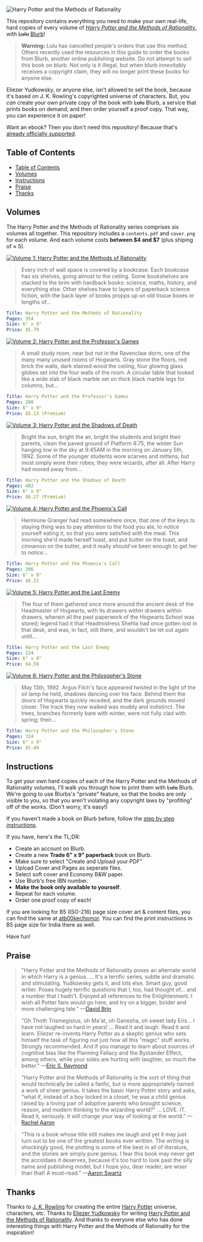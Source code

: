 
![Harry Potter and the Methods of Rationality](Miscellaneous/title.png)

This repository contains everything you need to make your own real-life, hard copies of every volume of _[Harry Potter and the Methods of Rationality](http://hpmor.com/)_, with ~~Lulu~~ [Blurb](http://www.blurb.com/)! 

> **Warning:** Lulu has cancelled people's orders that use this method. Others recently used the resources in this guide to order the books from Blurb, another online publishing website. Do not attempt to sell this book on blurb. Not only is it illegal, but when blurb innevitably receives a copyright claim, they will no longer print these books for anyone else.

Eliezer Yudkowsky, or anyone else, isn't allowed to sell the book, because it's based on J. K. Rowling's copyrighted universe of characters. But, you _can_ create your own private copy of the book with ~~Lulu~~ Blurb, a service that prints books on demand, and then order yourself a proof copy. That way, you can experience it on paper!

Want an ebook? Then you don't need this repository! Because that's [already officially supported](http://hpmor.com/).


## Table of Contents

- [Table of Contents](#table-of-contents)
- [Volumes](#volumes)
- [Instructions](#instructions)
- [Praise](#praise)
- [Thanks](#thanks)


## Volumes

The Harry Potter and the Methods of Rationality series comprises six volumes all together. This repository includes a `contents.pdf` and `cover.png` for each volume. And each volume costs **between $4 and $7** (plus shiping of ≈ 5).

[![Volume 1: Harry Potter and the Methods of Rationality](Miscellaneous/cover-1.png)](1%20-%20Harry%20Potter%20and%20the%20Methods%20of%20Rationality/cover.png)

> Every inch of wall space is covered by a bookcase. Each bookcase has six shelves, going almost to the ceiling. Some bookshelves are stacked to the brim with hardback books: science, maths, history, and everything else. Other shelves have to layers of paperback science fiction, with the back layer of books propps up on old tissue boxes or lengths of...

```yaml
Title: Harry Potter and the Methods of Rationality
Pages: 354
Size: 6" x 9"
Price: $5.79
```

[![Volume 2: Harry Potter and the Professor's Games](Miscellaneous/cover-2.png)](2%20-%20Harry%20Potter%20and%20the%20Professor's%20Games/cover.png)

> A small study room, near but not in the Ravenclaw dorm, one of the many many unused rooms of Hogwarts. Gray stone the floors, red brick the walls, dark stained wood the ceiling, four glowing glass globes set into the four walls of the room. A circular table that looked like a wide slab of black marble set on thick black marble legs for columns, but...

```yaml
Title: Harry Potter and the Professor's Games
Pages: 288 
Size: 6" x 9"
Price: $5.13 (Premium)
```

[![Volume 3: Harry Potter and the Shadows of Death](Miscellaneous/cover-3.png)](3%20-%20Harry%20Potter%20and%20the%20Shadows%20of%20Death/cover.png)

> Bright the sun, bright the air, bright the students and bright their parents, clean the paved ground of Platform 9.75, the winter Sun hanging low in the sky at 9:45AM in the morning on January 5th, 1992. Some of the younger students wore scarves and mittens, but most simply wore their robes; they were wizards, after all. After Harry had moved away from...

```yaml
Title: Harry Potter and the Shadows of Death
Pages: 402 
Size: 6" x 9"
Price: $6.27 (Premium)
```

[![Volume 4: Harry Potter and the Phoenix's Call](Miscellaneous/cover-4.png)](4%20-%20Harry%20Potter%20and%20the%20Phoenix's%20Call/cover.png)

> Hermione Granger had read somewhere once, that one of the keys to staying thing was to pay attention to the food you ate, to notice yourself eating it, so that you were satisfied with the meal. This morning she'd made herself toast, and put butter on the toast, and cinnamon on the butter, and it really should've been enough to get her to _notice_...

```yaml
Title: Harry Potter and the Phoenix's Call
Pages: 396
Size: 6" x 9"
Price: $6.21
```

[![Volume 5: Harry Potter and the Last Enemy](Miscellaneous/cover-5.png)](5%20-%20Harry%20Potter%20and%20the%20Last%20Enemy/cover.png)

> The four of them gathered once more around the ancient desk of the Headmaster of Hogwarts, with its drawers within drawers within drawers, wherein all the past paperwork of the Hogwarts School was stored; legend had it that Headmistress Shehla had once gotten lost in that desk, and was, in fact, still there, and wouldn't be let out again until...

```yaml
Title: Harry Potter and the Last Enemy
Pages: 234
Size: 6" x 9"
Price: $4.59
```

[![Volume 6: Harry Potter and the Philosopher's Stone](Miscellaneous/cover-6.png)](6%20-%20Harry%20Potter%20and%20the%20Philosopher's%20Stone/cover.png)

> May 13th, 1992. Argus Filch's face appeared twisted in the light of the oil lamp he held, shadows dancing over his face. Behind them the doors of Hogwarts quickly receded, and the dark grounds moved closer. The track they now walked was muddy and indistinct. The trees, branches formerly bare with winter, were not fully clad with spring; their...

```yaml
Title: Harry Potter and the Philosopher's Stone
Pages: 324
Size: 6" x 9"
Price: $5.49
```


## Instructions

To get your own hard copies of each of the Harry Potter and the Methods of Rationality volumes, I'll walk you through how to print them with ~~Lulu~~ Blurb. We're going to use Blurbs's "private" feature, so that the books are only visible to you, so that you aren't violating any copyright laws by "profiting" off of the works. (Don't worry, it's easy!)

If you haven't made a book on Blurb before, follow the [step by step instructions](Instructions.md).

If you have, here's the TL;DR:

- Create an account on Blurb.
- Create a new **Trade 6" x 9" paperback** book on Blurb.
- Make sure to select "Create and Upload your PDF"
- Upload Cover and Pages as seperate files.
- Select soft cover and Economy B&W paper.
- Use Blurb's free IBN number.
- **Make the book only available to yourself**.
- Repeat for each volume.
- Order one proof copy of each!

If you are looking for B5 (ISO-216) page size cover art & content files, you can find the same at [atb00ker/hpmor](https://github.com/atb00ker/hpmor). You can find the print instructions in B5 page size for India there as well.

Have fun!


## Praise

> "Harry Potter and the Methods of Rationality poses an alternate world in which Harry is a genius. ... It's a terrific series, subtle and dramatic and stimulating. Yudkowsky gets it, and lots else. Smart guy, good writer. Poses hugely terrific questions that I, too, had thought of... and a number that I hadn't. Enjoyed all references to the Enlightenment. I wish all Potter fans would go here, and try on a bigger, bolder and more challenging tale."
> —[David Brin](http://davidbrin.blogspot.com/2010/06/secret-of-college-life-plus.html)

> "Oh Thoth Trismegistus, oh Ma'at, oh Ganesha, oh sweet lady Eris... I have not laughed so hard in years! ... Read it and laugh. Read it and learn. Eliezer re-invents Harry Potter as a skeptic genius who sets himself the task of figuring out just how all this "magic" stuff works. Strongly recommended. And if you manage to learn about sources of cognitive bias like the Planning Fallacy and the Bystander Effect, among others, while your sides are hurting with laughter, so much the better."
> —[Eric S. Raymond](http://esr.ibiblio.org/?p=2100)

> "Harry Potter and the Methods of Rationality is the sort of thing that would technically be called a fanfic, but is more appropriately named a work of sheer genius. It takes the basic Harry Potter story and asks, "what if, instead of a boy locked in a closet, he was a child genius raised by a loving pair of adoptive parents who brought science, reason, and modern thinking to the wizarding world?" ... LOVE. IT. Read it, seriously. It will change your way of looking at the world."
> —[Rachel Aaron](http://civilian-reader.blogspot.com/2011/05/interview-with-rachel-aaron.html)

> "This is a book whose title still makes me laugh and yet it may just turn out to be one of the greatest books ever written. The writing is shockingly good, the plotting is some of the best in all of literature, and the stories are simply pure genius. I fear this book may never get the accoldaes it deserves, because it's too hard to look past the silly name and publishing model, but I hope you, dear reader, are wiser than that! A must-read."
> —[Aaron Swartz](http://www.aaronsw.com/weblog/books2011)


## Thanks

Thanks to [J. K. Rowling](https://en.wikipedia.org/wiki/J._K._Rowling) for creating the entire [Harry Potter](https://en.wikipedia.org/wiki/Harry_Potter) universe, characters, etc. Thanks to [Eliezer Yudkowsky](https://en.wikipedia.org/wiki/Eliezer_Yudkowsky) for writing [Harry Potter and the Methods of Rationality](https://en.wikipedia.org/wiki/Harry_Potter_and_the_Methods_of_Rationality). And thanks to everyone else who has done interesting things with Harry Potter and the Methods of Rationality for the inspiration!
